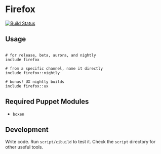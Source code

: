 
# Firefox
[![Build
Status](https://travis-ci.org/boxen/puppet-firefox.png?branch=master)](https://travis-ci.org/boxen/puppet-firefox)

## Usage

```puppet

# for release, beta, aurora, and nightly
include firefox

# from a specific channel, name it directly
include firefox::nightly

# bonus! UX nightly builds
include firefox::ux

```

## Required Puppet Modules

* `boxen`

## Development

Write code. Run `script/cibuild` to test it. Check the `script`
directory for other useful tools.
